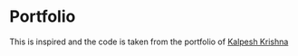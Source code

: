 # Portfolio

This is inspired and the code is taken from the portfolio of [Kalpesh Krishna](https://martiansideofthemoon.github.io/)